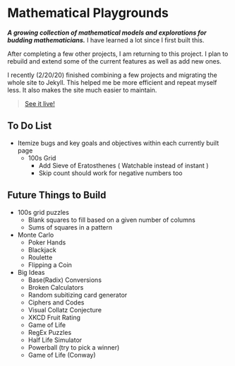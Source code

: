 # Mathematical Playgrounds

**_A growing collection of mathematical models and explorations for budding mathematicians._** I have learned a lot since I first built this.

After completing a few other projects, I am returning to this project. I plan to rebuild and extend some of the current features as well as add new ones.

I recently (2/20/20) finished combining a few projects and migrating the whole site to Jekyll. This helped me be more efficient and repeat myself less. It also makes the site much easier to maintain.

> [See it live!](http://play.mathfireworks.com/)

## To Do List

- Itemize bugs and key goals and objectives within each currently built page
  - 100s Grid
    - Add Sieve of Eratosthenes ( Watchable instead of instant )
    - Skip count should work for negative numbers too
  
## Future Things to Build

- 100s grid puzzles
  - Blank squares to fill based on a given number of columns
  - Sums of squares in a pattern
- Monte Carlo
  - Poker Hands
  - Blackjack
  - Roulette
  - Flipping a Coin
- Big Ideas
  - Base(Radix) Conversions
  - Broken Calculators
  - Random subitizing card generator
  - Ciphers and Codes
  - Visual Collatz Conjecture
  - XKCD Fruit Rating
  - Game of Life
  - RegEx Puzzles
  - Half Life Simulator
  - Powerball (try to pick a winner)
  - Game of Life (Conway)